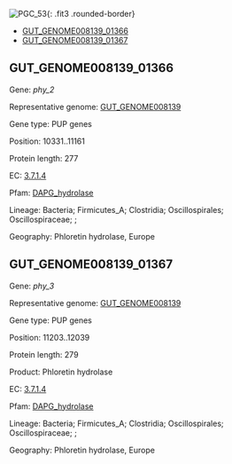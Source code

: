 ![PGC_53](../static/images/Clusters_figure/PGC_53.jpg){: .fit3 .rounded-border}

<ul id="myTab" class="nav nav-tabs">
  <li class="active">
        <a href="#tab1" data-toggle="tab">GUT_GENOME008139_01366</a>
  </li>
<li><a href="#tab2" data-toggle="tab">GUT_GENOME008139_01367</a></li>
</ul>

<div id="myTabContent" class="tab-content">
  <div class="tab-pane fade in active" id="tab1">

<h2 id="GUT_GENOME008139_01366">GUT_GENOME008139_01366</h2>
<p>Gene: <em>phy_2</em>
<p>Representative genome: <a href="https://www.ebi.ac.uk/metagenomics/genomes/MGYG-HGUT-00377">GUT_GENOME008139</a></p>
<p>Gene type: PUP genes</p>
<p>Position: 10331..11161</p>
<p>Protein length: 277</p>
<p>EC: <a href="https://www.brenda-enzymes.org/enzyme.php?ecno=3.7.1.4">3.7.1.4</a></p>
<p>Pfam: <a href="http://pfam.xfam.org/family/DAPG_hydrolase">DAPG_hydrolase</a></p>

<p>Lineage: Bacteria; Firmicutes_A; Clostridia; Oscillospirales; Oscillospiraceae; ; </p>
<p>Geography: Phloretin hydrolase, Europe</p>
  </div>

  <div class="tab-pane fade" id="tab2">

<h2 id="GUT_GENOME008139_01367">GUT_GENOME008139_01367</h2>
<p>Gene: <em>phy_3</em></p>
<p>Representative genome: <a href="https://www.ebi.ac.uk/metagenomics/genomes/MGYG-HGUT-00377">GUT_GENOME008139</a></p>
<p>Gene type: PUP genes</p>
<p>Position: 11203..12039</p>
<p>Protein length: 279</p>
<p>Product: Phloretin hydrolase</p>
<p>EC: <a href="https://www.brenda-enzymes.org/enzyme.php?ecno=3.7.1.4">3.7.1.4</a></p>
<p>Pfam: <a href="http://pfam.xfam.org/family/DAPG_hydrolase">DAPG_hydrolase</a></p>

<p>Lineage: Bacteria; Firmicutes_A; Clostridia; Oscillospirales; Oscillospiraceae; ; </p>
<p>Geography: Phloretin hydrolase, Europe</p>

  </div>
</div>
